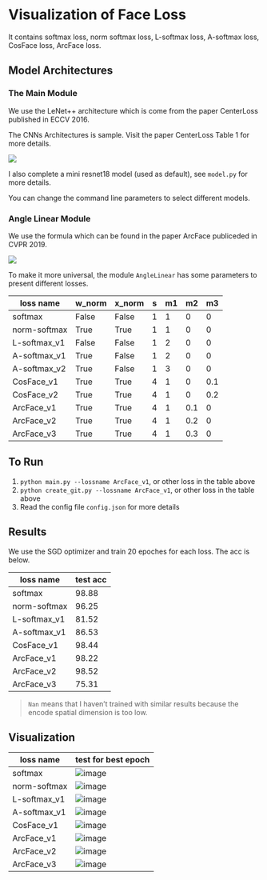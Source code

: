 # Visualization of Face Loss

It contains softmax loss, norm softmax loss, L-softmax loss, A-softmax loss, CosFace loss, ArcFace loss.

## Model Architectures

### The Main Module

We use the LeNet++ architecture which is come from the paper CenterLoss published in ECCV 2016.

The CNNs Architectures is sample. Visit the paper CenterLoss Table 1 for more details.

![](images/LeNet++.png)

I also complete a mini resnet18 model (used as default), see `model.py` for more details.

You can change the command line parameters to select different models.

### Angle Linear Module

We use the formula which can be found in the paper ArcFace publiceded in CVPR 2019. 

![](images/fusion_formula.svg)

<!-- $$L=-\frac{1}{N} \sum_{i=1}^{N} \log \frac{e^{s\left(\cos \left(m_{1} \theta_{y}+m_{2}\right)-m_{3}\right)}}{e^{s\left(\cos \left(m_{1} \theta_{y_{i}}+m_{2}\right)-m_{3}\right)}+\sum_{j=1, j \neq y_{i}}^{n} e^{s \cos \theta_{j}}}$$ -->

To make it more universal, the module `AngleLinear` has some parameters to present different losses.

| loss name    | w_norm | x_norm | s | m1 | m2  | m3 |
| ---------    | ------ | ------ | - | -- | --  | -- |
| softmax      | False  | False  | 1 | 1  | 0   | 0  |
| norm-softmax | True   | True   | 1 | 1  | 0   | 0  |
| L-softmax_v1 | False  | False  | 1 | 2  | 0   | 0  |
| A-softmax_v1 | True   | False  | 1 | 2  | 0   | 0  |
| A-softmax_v2 | True   | False  | 1 | 3  | 0   | 0  |
| CosFace_v1   | True   | True   | 4 | 1  | 0   | 0.1|
| CosFace_v2   | True   | True   | 4 | 1  | 0   | 0.2|
| ArcFace_v1   | True   | True   | 4 | 1  | 0.1 | 0  |
| ArcFace_v2   | True   | True   | 4 | 1  | 0.2 | 0  |
| ArcFace_v3   | True   | True   | 4 | 1  | 0.3 | 0  |

## To Run

1. `python main.py --lossname ArcFace_v1`, or other loss in the table above
2. `python create_git.py --lossname ArcFace_v1`, or other loss in the table above
3. Read the config file `config.json` for more details

## Results

We use the SGD optimizer and train 20 epoches for each loss. The acc is below.

| loss name    | test acc |
| ---------    | ------ |
| softmax      | 98.88 |
| norm-softmax | 96.25 |
| L-softmax_v1 | 81.52 |
| A-softmax_v1 | 86.53 |
| CosFace_v1   | 98.44 |
| ArcFace_v1   | 98.22 |
| ArcFace_v2   | 98.52 |
| ArcFace_v3   | 75.31 |

> `Nan` means that I haven’t trained with similar results because the encode spatial dimension is too low.

## Visualization


| loss name | test for best epoch |
| - | - |
| softmax | ![image](images/softmax_test_epoch_14.png) |
| norm-softmax | ![image](images/norm-softmax_test_epoch_04.png) |
| L-softmax_v1 | ![image](images/L-softmax_v1_test_epoch_09.png) |
| A-softmax_v1 | ![image](images/A-softmax_v1_test_epoch_04.png) |
| CosFace_v1   | ![image](images/CosFace_v1_test_epoch_19.png) |
| ArcFace_v1   | ![image](images/ArcFace_v1_test_epoch_17.png) |
| ArcFace_v2   | ![image](images/ArcFace_v2_test_epoch_17.png) |
| ArcFace_v3   | ![image](images/ArcFace_v3_test_epoch_00.png) |
